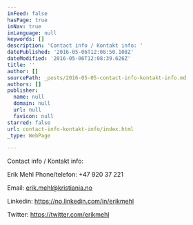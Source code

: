 ```yaml
---
inFeed: false
hasPage: true
inNav: true
inLanguage: null
keywords: []
description: 'Contact info / Kontakt info: '
datePublished: '2016-05-06T12:08:50.108Z'
dateModified: '2016-05-06T12:08:39.626Z'
title: ''
author: []
sourcePath: _posts/2016-05-05-contact-info-kontakt-info.md
authors: []
publisher:
  name: null
  domain: null
  url: null
  favicon: null
starred: false
url: contact-info-kontakt-info/index.html
_type: WebPage

---
```

Contact info / Kontakt info: 

Erik Mehl Phone/telefon: +47 920 37 221 

Email: erik.mehl@kristiania.no

Linkedin: https://no.linkedin.com/in/erikmehl

Twitter: https://twitter.com/erikmehl